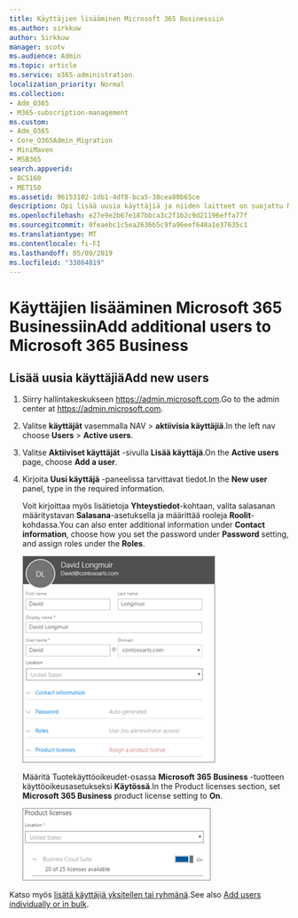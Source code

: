 ```yaml
---
title: Käyttäjien lisääminen Microsoft 365 Businessiin
ms.author: sirkkuw
author: Sirkkuw
manager: scotv
ms.audience: Admin
ms.topic: article
ms.service: o365-administration
localization_priority: Normal
ms.collection:
- Adm_O365
- M365-subscription-management
ms.custom:
- Adm_O365
- Core_O365Admin_Migration
- MiniMaven
- MSB365
search.appverid:
- BCS160
- MET150
ms.assetid: 96153102-1db1-4df8-bca5-38cea80b65ce
description: Opi lisää uusia käyttäjiä ja niiden laitteet on suojattu Microsoft 365 liiketoiminta-roolien määrittäminen.
ms.openlocfilehash: e27e9e2b67e187bbca3c2f1b2c9d21196effa77f
ms.sourcegitcommit: 0feaebc1c5ea2636b5c9fa96eef648a1e37635c1
ms.translationtype: MT
ms.contentlocale: fi-FI
ms.lasthandoff: 05/09/2019
ms.locfileid: "33864819"
---
```

# <a name="add-additional-users-to-microsoft-365-business"></a><span data-ttu-id="80873-103">Käyttäjien lisääminen Microsoft 365 Businessiin</span><span class="sxs-lookup"><span data-stu-id="80873-103">Add additional users to Microsoft 365 Business</span></span>

## <a name="add-new-users"></a><span data-ttu-id="80873-104">Lisää uusia käyttäjiä</span><span class="sxs-lookup"><span data-stu-id="80873-104">Add new users</span></span>

1. <span data-ttu-id="80873-105">Siirry hallintakeskukseen <a href="https://go.microsoft.com/fwlink/p/?linkid=837890" target="_blank">https://admin.microsoft.com</a>.</span><span class="sxs-lookup"><span data-stu-id="80873-105">Go to the admin center at <a href="https://go.microsoft.com/fwlink/p/?linkid=837890" target="_blank">https://admin.microsoft.com</a>.</span></span> 
2. <span data-ttu-id="80873-106">Valitse **käyttäjät** vasemmalla NAV \> **aktiivisia käyttäjiä**.</span><span class="sxs-lookup"><span data-stu-id="80873-106">In the left nav choose **Users** \> **Active users**.</span></span>
1. <span data-ttu-id="80873-107">Valitse **Aktiiviset käyttäjät** -sivulla **Lisää käyttäjä**.</span><span class="sxs-lookup"><span data-stu-id="80873-107">On the **Active users** page, choose **Add a user**.</span></span>
 4. <span data-ttu-id="80873-108">Kirjoita **Uusi käyttäjä** -paneelissa tarvittavat tiedot.</span><span class="sxs-lookup"><span data-stu-id="80873-108">In the **New user** panel, type in the required information.</span></span> 
  
    <span data-ttu-id="80873-109">Voit kirjoittaa myös lisätietoja **Yhteystiedot**-kohtaan, valita salasanan määritystavan **Salasana**-asetuksella ja määrittää rooleja **Roolit**-kohdassa.</span><span class="sxs-lookup"><span data-stu-id="80873-109">You can also enter additional information under **Contact information**, choose how you set the password under **Password** setting, and assign roles under the **Roles**.</span></span>
      
    ![Enter user information in the New user card](media/f04d39ca-48be-4868-8330-8552a4754c8b.png)
      
    <span data-ttu-id="80873-111">Määritä Tuotekäyttöoikeudet-osassa **Microsoft 365 Business** -tuotteen käyttöoikeusasetukseksi **Käytössä**.</span><span class="sxs-lookup"><span data-stu-id="80873-111">In the Product licenses section, set **Microsoft 365 Business** product license setting to **On**.</span></span>
      
    ![Set the license setting to On position](media/7404f7f7-93bc-44a3-9ffb-4208b5b17402.png)
  
<span data-ttu-id="80873-113">Katso myös [lisätä käyttäjiä yksitellen tai ryhmänä](https://docs.microsoft.com/office365/admin/add-users/add-users).</span><span class="sxs-lookup"><span data-stu-id="80873-113">See also [Add users individually or in bulk](https://docs.microsoft.com/office365/admin/add-users/add-users).</span></span>
  
